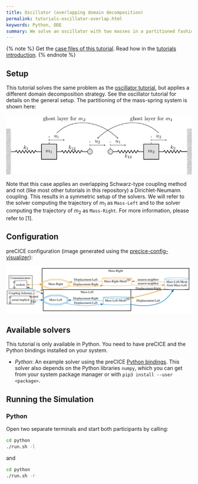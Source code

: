 ```yaml
---
title: Oscillator (overlapping domain decomposition)
permalink: tutorials-oscillator-overlap.html
keywords: Python, ODE
summary: We solve an oscillator with two masses in a partitioned fashion with overlapping domain decomposition. Each mass is solved by an independent ODE.
---
```


{% note %}
Get the [case files of this tutorial](https://github.com/precice/tutorials/tree/master/oscillator-overlap). Read how in the [tutorials introduction](https://www.precice.org/tutorials.html).
{% endnote %}

## Setup

This tutorial solves the same problem as the [oscillator tutorial](https://precice.org/tutorials-oscillator.html), but applies a different domain decomposition strategy. See the oscillator tutorial for details on the general setup. The partitioning of the mass-spring system is shown here:

![Schematic drawing of oscillator example with overlapping domain decomposition](images/tutorials-oscillator-overlap-dd.png)

Note that this case applies an overlapping Schwarz-type coupling method and not (like most other tutorials in this repository) a Dirichlet-Neumann coupling. This results in a symmetric setup of the solvers. We will refer to the solver computing the trajectory of $m_1$ as `Mass-Left` and to the solver computing the trajectory of $m_2$ as `Mass-Right`. For more information, please refer to [1].

## Configuration

preCICE configuration (image generated using the [precice-config-visualizer](https://precice.org/tooling-config-visualization.html)):

![preCICE configuration visualization](images/tutorials-oscillator-overlap-precice-config.svg)

## Available solvers

This tutorial is only available in Python. You need to have preCICE and the Python bindings installed on your system.

- *Python*: An example solver using the preCICE [Python bindings](https://www.precice.org/installation-bindings-python.html). This solver also depends on the Python libraries `numpy`, which you can get from your system package manager or with `pip3 install --user <package>`.

## Running the Simulation

### Python

Open two separate terminals and start both participants by calling:

```bash
cd python
./run.sh -l
```

and

```bash
cd python
./run.sh -r
```
